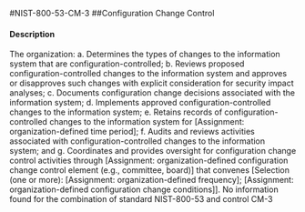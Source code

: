 #NIST-800-53-CM-3
##Configuration Change Control
#### Description
The organization:
  a.  Determines the types of changes to the information system that are configuration-controlled;
  b.  Reviews proposed configuration-controlled changes to the information system and approves or disapproves such changes with explicit consideration for security impact analyses;
  c.  Documents configuration change decisions associated with the information system;
  d.  Implements approved configuration-controlled changes to the information system;
  e.  Retains records of configuration-controlled changes to the information system for [Assignment: organization-defined time period];
  f.  Audits and reviews activities associated with configuration-controlled changes to the information system; and
  g.  Coordinates and provides oversight for configuration change control activities through [Assignment: organization-defined configuration change control element (e.g., committee, board)] that convenes [Selection (one or more): [Assignment: organization-defined frequency]; [Assignment: organization-defined configuration change conditions]].
No information found for the combination of standard NIST-800-53 and control CM-3
